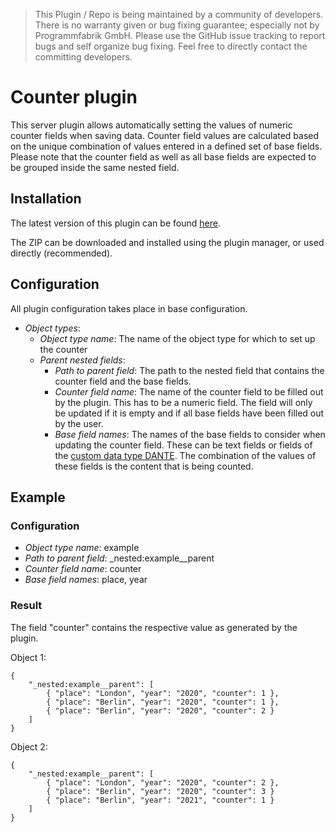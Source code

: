 > This Plugin / Repo is being maintained by a community of developers.
There is no warranty given or bug fixing guarantee; especially not by
Programmfabrik GmbH. Please use the GitHub issue tracking to report bugs
and self organize bug fixing. Feel free to directly contact the committing
developers.

# Counter plugin

This server plugin allows automatically setting the values of numeric counter fields when saving data. Counter field values are calculated based on the unique combination of values entered in a defined set of base fields. Please note that the counter field as well as all base fields are expected to be grouped inside the same nested field.

## Installation

The latest version of this plugin can be found [here](https://github.com/programmfabrik/fylr-plugin-counter/releases/latest/download/Counter.zip).

The ZIP can be downloaded and installed using the plugin manager, or used directly (recommended).

## Configuration

All plugin configuration takes place in base configuration.

* *Object types*:
    * *Object type name*: The name of the object type for which to set up the counter
    * *Parent nested fields*:
        * *Path to parent field*: The path to the nested field that contains the counter field and the base fields.
        * *Counter field name*: The name of the counter field to be filled out by the plugin. This has to be a numeric field. The field will only be updated if it is empty and if all base fields have been filled out by the user.
        * *Base field names*: The names of the base fields to consider when updating the counter field. These can be text fields or fields of the [custom data type DANTE](https://github.com/programmfabrik/fylr-plugin-custom-data-type-dante). The combination of the values of these fields is the content that is being counted.

## Example

### Configuration

* *Object type name*: example
* *Path to parent field*: _nested:example__parent
* *Counter field name*: counter
* *Base field names*: place, year

### Result

The field "counter" contains the respective value as generated by the plugin.

Object 1:

    {
        "_nested:example__parent": [
            { "place": "London", "year": "2020", "counter": 1 },
            { "place": "Berlin", "year": "2020", "counter": 1 },
            { "place": "Berlin", "year": "2020", "counter": 2 }
        ]
    }

Object 2:

    {
        "_nested:example__parent": [
            { "place": "London", "year": "2020", "counter": 2 },
            { "place": "Berlin", "year": "2020", "counter": 3 }
            { "place": "Berlin", "year": "2021", "counter": 1 }
        ]
    }
